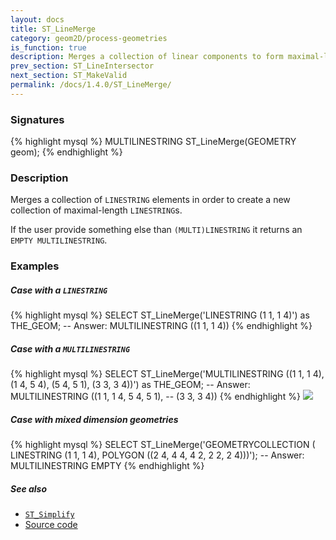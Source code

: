 ```yaml
---
layout: docs
title: ST_LineMerge
category: geom2D/process-geometries
is_function: true
description: Merges a collection of linear components to form maximal-length <code>LINESTRING</code>
prev_section: ST_LineIntersector
next_section: ST_MakeValid
permalink: /docs/1.4.0/ST_LineMerge/
---
```


### Signatures

{% highlight mysql %}
MULTILINESTRING ST_LineMerge(GEOMETRY geom);
{% endhighlight %}

### Description

Merges a collection of `LINESTRING` elements in order to create a new collection of maximal-length `LINESTRING`s. 

If the user provide something else than `(MULTI)LINESTRING` it returns an `EMPTY MULTILINESTRING`.

### Examples

##### Case with a `LINESTRING`

{% highlight mysql %}
SELECT ST_LineMerge('LINESTRING (1 1, 1 4)') as THE_GEOM;
-- Answer: MULTILINESTRING ((1 1, 1 4)) 
{% endhighlight %}

##### Case with a `MULTILINESTRING`

{% highlight mysql %}
SELECT ST_LineMerge('MULTILINESTRING ((1 1, 1 4), 
  				      (1 4, 5 4), 
  				      (5 4, 5 1), 
  				      (3 3, 3 4))') as THE_GEOM;
-- Answer: MULTILINESTRING ((1 1, 1 4, 5 4, 5 1), 
--                          (3 3, 3 4)) 
{% endhighlight %}
<img class="displayed" src="../ST_LineMerge_1.png"/>

##### Case with mixed dimension geometries

{% highlight mysql %}
SELECT ST_LineMerge('GEOMETRYCOLLECTION (
			LINESTRING (1 1, 1 4), 
			POLYGON ((2 4, 4 4, 4 2, 2 2, 2 4)))');
-- Answer: MULTILINESTRING EMPTY
{% endhighlight %}

##### See also

* [`ST_Simplify`](../ST_Simplify)
* <a href="https://github.com/orbisgis/h2gis/blob/master/h2gis-functions/src/main/java/org/h2gis/functions/spatial/aggregate/ST_LineMerge.java" target="_blank">Source code</a>
